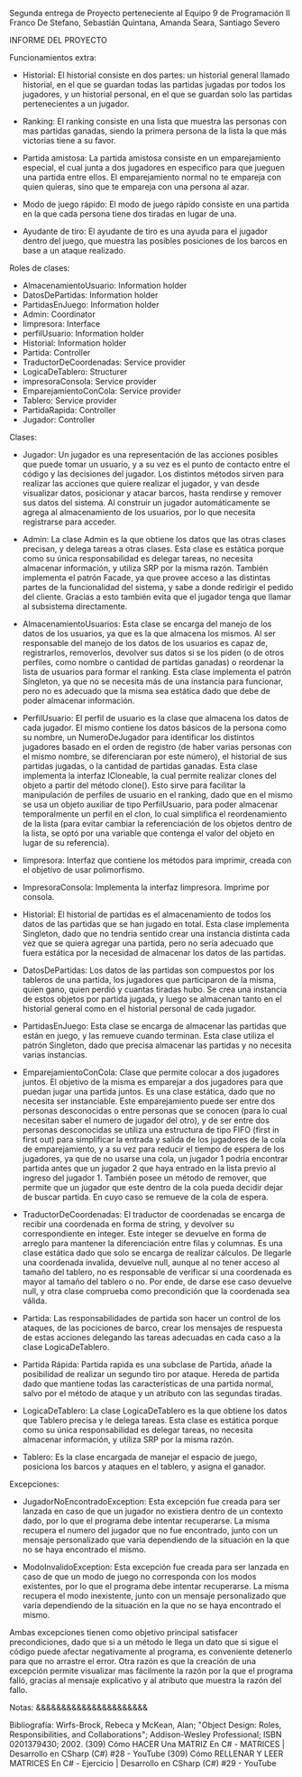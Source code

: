 Segunda entrega de Proyecto perteneciente al Equipo 9 de Programación II
Franco De Stefano, Sebastián Quintana, Amanda Seara, Santiago Severo

INFORME DEL PROYECTO


Funcionamientos extra:

-	Historial:
El historial consiste en dos partes: un historial general llamado historial, en el que se guardan todas las partidas jugadas por todos los jugadores, y un historial personal, en el que se guardan solo las partidas pertenecientes a un jugador.

-	Ranking:
El ranking consiste en una lista que muestra las personas con mas partidas ganadas, siendo la primera persona de la lista la que más victorias tiene a su favor.

-	Partida amistosa:
La partida amistosa consiste en un emparejamiento especial, el cual junta a dos jugadores en especifico para que jueguen una partida entre ellos. El emparejamiento normal no te empareja con quien quieras, sino que te empareja con una persona al azar.

-	Modo de juego rápido:
El modo de juego rápido consiste en una partida en la que cada persona tiene dos tiradas en lugar de una.

-	Ayudante de tiro:
El ayudante de tiro es una ayuda para el jugador dentro del juego, que muestra las posibles posiciones de los barcos en base a un ataque realizado.


Roles de clases:
- AlmacenamientoUsuario: Information holder
- DatosDePartidas: Information holder
- PartidasEnJuego: Information holder
- Admin: Coordinator
- Iimpresora: Interface
- perfilUsuario: Information holder
- Historial: Information holder
- Partida: Controller
- TraductorDeCoordenadas: Service provider
- LogicaDeTablero: Structurer
- impresoraConsola: Service provider
- EmparejamientoConCola: Service provider
- Tablero: Service provider
- PartidaRapida: Controller
- Jugador: Controller


Clases:

- Jugador:
Un jugador es una representación de las acciones posibles que puede tomar un usuario, y a su vez es el punto de contacto entre el código y las decisiones del jugador. Los distintos métodos sirven para realizar las acciones que quiere realizar el jugador, y van desde visualizar datos, posicionar y atacar barcos, hasta rendirse y remover sus datos del sistema. Al construir un jugador automáticamente se agrega al almacenamiento de los usuarios, por lo que necesita registrarse para acceder.

- Admin: 
La clase Admin es la que obtiene los datos que las otras clases precisan, y delega tareas a otras clases.
Esta clase es estática porque como su única responsabilidad es delegar tareas, no necesita almacenar información, y utiliza SRP por la misma razón.
También implementa el patrón Facade, ya que provee acceso a las distintas partes de la funcionalidad del sistema, y sabe a donde redirigir el pedido del cliente. Gracias a esto también evita que el jugador tenga que llamar al subsistema directamente.

- AlmacenamientoUsuarios:
Esta clase se encarga del manejo de los datos de los usuarios, ya que es la que almacena los mismos. Al ser responsable del manejo de los datos de los usuarios es capaz de, registrarlos, removerlos, devolver sus datos si se los piden (o de otros perfiles, como nombre o cantidad de partidas ganadas) o reordenar la lista de usuarios para formar el ranking.
Esta clase implementa el patrón Singleton, ya que no se necesita más de una instancia para funcionar, pero no es adecuado que la misma sea estática dado que debe de poder almacenar información.

- PerfilUsuario:
El perfil de usuario es la clase que almacena los datos de cada jugador. El mismo contiene los datos básicos de la persona como su nombre, un NumeroDeJugador para identificar los distintos jugadores basado en el orden de registro (de haber varias personas con el mismo nombre, se diferenciaran por este número), el historial de sus partidas jugadas, o la cantidad de partidas ganadas.
Esta clase implementa la interfaz ICloneable, la cual permite realizar clones del objeto a partir del método clone(). Esto sirve para facilitar la manipulación de perfiles de usuario en el ranking, dado que en el mismo se usa un objeto auxiliar de tipo PerfilUsuario, para poder almacenar temporalmente un perfil en el clon, lo cual simplifica el reordenamiento de la lista (para evitar cambiar la referenciación de los objetos dentro de la lista, se optó por una variable que contenga el valor del objeto en lugar de su referencia).

- Iimpresora:
Interfaz que contiene los métodos para imprimir, creada con el objetivo de usar polimorfismo.

- ImpresoraConsola:
Implementa la interfaz Iimpresora. Imprime por consola.

- Historial: 
El historial de partidas es el almacenamiento de todos los datos de las partidas que se han jugado en total.
Esta clase implementa Singleton, dado que no tendría sentido crear una instancia distinta cada vez que se quiera agregar una partida, pero no sería adecuado que fuera estática por la necesidad de almacenar los datos de las partidas.

- DatosDePartidas:
Los datos de las partidas son compuestos por los tableros de una partida, los jugadores que participaron de la misma, quien gano, quien perdió y cuantas tiradas hubo.
Se crea una instancia de estos objetos por partida jugada, y luego se almacenan tanto en el historial general como en el historial personal de cada jugador.

- PartidasEnJuego:
Esta clase se encarga de almacenar las partidas que están en juego, y las remueve cuando terminan.
Esta clase utiliza el patrón Singleton, dado que precisa almacenar las partidas y no necesita varias instancias.

- EmparejamientoConCola:
Clase que permite colocar a dos jugadores juntos. El objetivo de la misma es emparejar a dos jugadores para que puedan jugar una partida juntos. Es una clase estática, dado que no necesita ser instanciable. Este emparejamiento puede ser entre dos personas desconocidas o entre personas que se conocen (para lo cual necesitan saber el numero de jugador del otro), y de ser entre dos personas desconocidas se utiliza una estructura de tipo FIFO (first in first out) para simplificar la entrada y salida de los jugadores de la cola de emparejamiento, y a su vez para reducir el tiempo de espera de los jugadores, ya que de no usarse una cola, un jugador 1 podría encontrar partida antes que un jugador 2 que haya entrado en la lista previo al ingreso del jugador 1. También posee un método de remover, que permite que un jugador que este dentro de la cola pueda decidir dejar de buscar partida. En cuyo caso se remueve de la cola de espera.

- TraductorDeCoordenadas:
El traductor de coordenadas se encarga de recibir una coordenada en forma de string, y devolver su correspondiente en integer. Este integer se devuelve en forma de arreglo para mantener la diferenciación entre filas y columnas. Es una clase estática dado que solo se encarga de realizar cálculos. De llegarle una coordenada invalida, devuelve null, aunque al no tener acceso al tamaño del tablero, no es responsable de verificar si una coordenada es mayor al tamaño del tablero o no. Por ende, de darse ese caso devuelve null, y otra clase comprueba como precondición que la coordenada sea válida.

- Partida:
Las responsabilidades de partida son hacer un control de los ataques, de las pociciones de barco, crear los mensajes de respuesta de estas acciones delegando las tareas adecuadas en cada caso a la clase LogicaDeTablero.

- Partida Rápida:
Partida rapida es una subclase de Partida, añade la posibilidad de realizar un segundo tiro por ataque.
Hereda de partida dado que mantiene todas las características de una partida normal, salvo por el método de ataque y un atributo con las segundas tiradas.

- LogicaDeTablero:
La clase LogicaDeTablero es la que obtiene los datos que Tablero precisa y le delega tareas.
Esta clase es estática porque como su única responsabilidad es delegar tareas, no necesita almacenar información, y utiliza SRP por la misma razón.

- Tablero:
Es la clase encargada de manejar el espacio de juego, posiciona los barcos y ataques en el tablero, y asigna el ganador.


Excepciones:

- JugadorNoEncontradoException:
Esta excepción fue creada para ser lanzada en caso de que un jugador no existiera dentro de un contexto dado, por lo que el programa debe intentar recuperarse. La misma recupera el numero del jugador que no fue encontrado, junto con un mensaje personalizado que varía dependiendo de la situación en la que no se haya encontrado el mismo.

- ModoInvalidoException:
Esta excepción fue creada para ser lanzada en caso de que un modo de juego no corresponda con los modos existentes, por lo que el programa debe intentar recuperarse. La misma recupera el modo inexistente, junto con un mensaje personalizado que varía dependiendo de la situación en la que no se haya encontrado el mismo.

Ambas excepciones tienen como objetivo principal satisfacer precondiciones, dado que si a un método le llega un dato que si sigue el código puede afectar negativamente al programa, es conveniente detenerlo para que no arrastre el error. Otra razón es que la creación de una excepción permite visualizar mas fácilmente la razón por la que el programa falló, gracias al mensaje explicativo y al atributo que muestra la razón del fallo.


Notas:
&&&&&&&&&&&&&&&&&&&&&&


Bibliografía:
Wirfs-Brock, Rebeca y McKean, Alan; "Object Design: Roles, Responsibilities, and Collaborations"; Addison-Wesley Professional; ISBN 0201379430; 2002.
(309) Cómo HACER Una MATRIZ En C# - MATRICES | Desarrollo en CSharp (C#) #28 - YouTube
(309) Cómo RELLENAR Y LEER MATRICES En C# - Ejercicio | Desarrollo en CSharp (C#) #29 - YouTube
